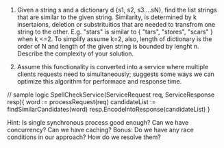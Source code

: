 
1. Given a string s and a dictionary d {s1, s2, s3....sN}, find the list strings that are similar to the given string. Similarity, is determined by k insertaions, deletion or substrituitios that are needed to transfrom one string to the other. E.g. "stars" is similar to { "tars", "stores", "scars" } when k <=2. To simplify assume k=2, also, length of dictionary is the order of N and length of the given string is bounded by lenght n. Describe the complexity of your solution.


2. Assume this functionality is converted into a service where multiple clients requests need to simultaneously; suggests some ways we can optimize this algorithm for performace and response time. 

// sample logic
SpellCheckService(ServiceRequest req, ServiceResponse resp){
	word := processRequest(req)
	candidateList := findSimilarCandidates(word)
	resp.EncodeIntoResponse(candidateList)
}

Hint: Is single synchronous process good enough? Can we have concurrency? Can we have caching?
Bonus: Do we have any race conditions in our approach? How do we resolve them?

